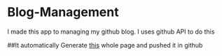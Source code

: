 # Blog-Management
I made this app to managing my github blog. I uses github API to do this 

##It automatically Generate [this](kamrul1157024.github.io) whole page and pushed it in github



